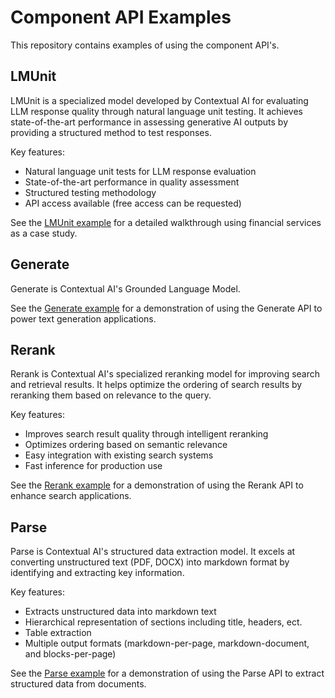 # Component API Examples

This repository contains examples of using the component API's.

## LMUnit

LMUnit is a specialized model developed by Contextual AI for evaluating LLM response quality through natural language unit testing. It achieves state-of-the-art performance in assessing generative AI outputs by providing a structured method to test responses.

Key features:
- Natural language unit tests for LLM response evaluation
- State-of-the-art performance in quality assessment
- Structured testing methodology
- API access available (free access can be requested)

See the [LMUnit example](01-lmunit/lmunit.ipynb) for a detailed walkthrough using financial services as a case study.

## Generate

Generate is Contextual AI's Grounded Language Model.

See the [Generate example](02-generate/generate.ipynb) for a demonstration of using the Generate API to power text generation applications.

## Rerank

Rerank is Contextual AI's specialized reranking model for improving search and retrieval results. It helps optimize the ordering of search results by reranking them based on relevance to the query.

Key features:
- Improves search result quality through intelligent reranking
- Optimizes ordering based on semantic relevance 
- Easy integration with existing search systems
- Fast inference for production use

See the [Rerank example](03-rerank/rerank.ipynb) for a demonstration of using the Rerank API to enhance search applications.

## Parse

Parse is Contextual AI's structured data extraction model. It excels at converting unstructured text (PDF, DOCX) into markdown format by identifying and extracting key information.

Key features:
- Extracts unstructured data into markdown text
- Hierarchical representation of sections including title, headers, ect.
- Table extraction
- Multiple output formats (markdown-per-page, markdown-document, and blocks-per-page)

See the [Parse example](04-parse/parse.ipynb) for a demonstration of using the Parse API to extract structured data from documents.
